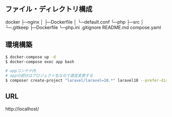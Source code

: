 ## ファイル・ディレクトリ構成

docker
├─nginx
│ ├─Dockerfile
│ └─default.conf
└─php
  ├─src
  │ └─.gitkeep
  ├─Dockerfile
  └─php.ini
.gitignore
README.md
compose.yaml

## 環境構築
```bash
$ docker-compose up -d
$ docker-compose exec app bash

# appコンテナ内
# appの部分はプロジェクト名なので適宜変更する
$ composer create-project "laravel/laravel=10.*" laravel10 --prefer-dist
```

## URL
http://localhost/